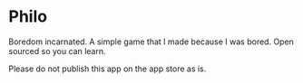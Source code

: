 # Philo
Boredom incarnated. A simple game that I made because I was bored. Open sourced so you can learn. 

Please do not publish this app on the app store as is. 
